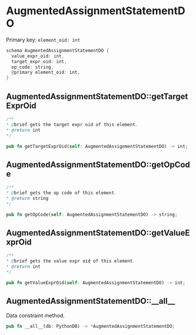 # AugmentedAssignmentStatementDO

Primary key: `element_oid: int`

```rust
schema AugmentedAssignmentStatementDO {
  value_expr_oid: int,
  target_expr_oid: int,
  op_code: string,
  @primary element_oid: int,
}
```
## AugmentedAssignmentStatementDO::getTargetExprOid

```java
/**
* @brief gets the target expr oid of this element.
* @return int
*/
```
```rust
pub fn getTargetExprOid(self: AugmentedAssignmentStatementDO) -> int;
```
## AugmentedAssignmentStatementDO::getOpCode

```java
/**
* @brief gets the op code of this element.
* @return string
*/
```
```rust
pub fn getOpCode(self: AugmentedAssignmentStatementDO) -> string;
```
## AugmentedAssignmentStatementDO::getValueExprOid

```java
/**
* @brief gets the value expr oid of this element.
* @return int
*/
```
```rust
pub fn getValueExprOid(self: AugmentedAssignmentStatementDO) -> int;
```
## AugmentedAssignmentStatementDO::\_\_all\_\_

Data constraint method.

```rust
pub fn __all__(db: PythonDB) -> *AugmentedAssignmentStatementDO;
```
